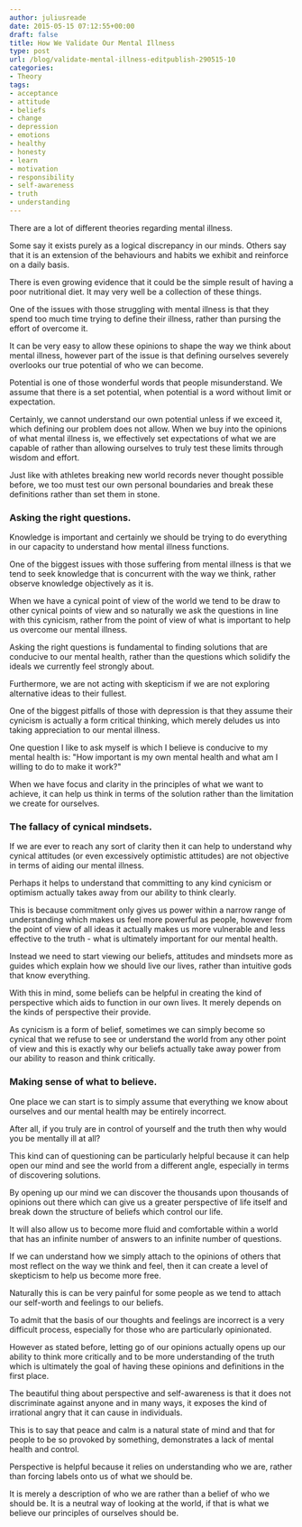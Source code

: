 ```yaml
---
author: juliusreade
date: 2015-05-15 07:12:55+00:00
draft: false
title: How We Validate Our Mental Illness
type: post
url: /blog/validate-mental-illness-editpublish-290515-10
categories:
- Theory
tags:
- acceptance
- attitude
- beliefs
- change
- depression
- emotions
- healthy
- honesty
- learn
- motivation
- responsibility
- self-awareness
- truth
- understanding
---
```


There are a lot of different theories regarding mental illness.

Some say it exists purely as a logical discrepancy in our minds. Others say that it is an extension of the behaviours and habits we exhibit and reinforce on a daily basis.

There is even growing evidence that it could be the simple result of having a poor nutritional diet. It may very well be a collection of these things.

<!-- more -->

One of the issues with those struggling with mental illness is that they spend too much time trying to define their illness, rather than pursing the effort of overcome it.

It can be very easy to allow these opinions to shape the way we think about mental illness, however part of the issue is that defining ourselves severely overlooks our true potential of who we can become.

Potential is one of those wonderful words that people misunderstand. We assume that there is a set potential, when potential is a word without limit or expectation.

Certainly, we cannot understand our own potential unless if we exceed it, which defining our problem does not allow. When we buy into the opinions of what mental illness is, we effectively set expectations of what we are capable of rather than allowing ourselves to truly test these limits through wisdom and effort.

Just like with athletes breaking new world records never thought possible before, we too must test our own personal boundaries and break these definitions rather than set them in stone.


### Asking the right questions.


Knowledge is important and certainly we should be trying to do everything in our capacity to understand how mental illness functions.

One of the biggest issues with those suffering from mental illness is that we tend to seek knowledge that is concurrent with the way we think, rather observe knowledge objectively as it is.

When we have a cynical point of view of the world we tend to be draw to other cynical points of view and so naturally we ask the questions in line with this cynicism, rather from the point of view of what is important to help us overcome our mental illness.

Asking the right questions is fundamental to finding solutions that are conducive to our mental health, rather than the questions which solidify the ideals we currently feel strongly about.

Furthermore, we are not acting with skepticism if we are not exploring alternative ideas to their fullest.

One of the biggest pitfalls of those with depression is that they assume their cynicism is actually a form critical thinking, which merely deludes us into taking appreciation to our mental illness.

One question I like to ask myself is which I believe is conducive to my mental health is: "How important is my own mental health and what am I willing to do to make it work?"

When we have focus and clarity in the principles of what we want to achieve, it can help us think in terms of the solution rather than the limitation we create for ourselves.


### The fallacy of cynical mindsets.


If we are ever to reach any sort of clarity then it can help to understand why cynical attitudes (or even excessively optimistic attitudes) are not objective in terms of aiding our mental illness.

Perhaps it helps to understand that committing to any kind cynicism or optimism actually takes away from our ability to think clearly.

This is because commitment only gives us power within a narrow range of understanding which makes us feel more powerful as people, however from the point of view of all ideas it actually makes us more vulnerable and less effective to the truth - what is ultimately important for our mental health.

Instead we need to start viewing our beliefs, attitudes and mindsets more as guides which explain how we should live our lives, rather than intuitive gods that know everything.

With this in mind, some beliefs can be helpful in creating the kind of perspective which aids to function in our own lives. It merely depends on the kinds of perspective their provide.

As cynicism is a form of belief, sometimes we can simply become so cynical that we refuse to see or understand the world from any other point of view and this is exactly why our beliefs actually take away power from our ability to reason and think critically.


### Making sense of what to believe.


One place we can start is to simply assume that everything we know about ourselves and our mental health may be entirely incorrect.

After all, if you truly are in control of yourself and the truth then why would you be mentally ill at all?

This kind can of questioning can be particularly helpful because it can help open our mind and see the world from a different angle, especially in terms of discovering solutions.

By opening up our mind we can discover the thousands upon thousands of opinions out there which can give us a greater perspective of life itself and break down the structure of beliefs which control our life.

It will also allow us to become more fluid and comfortable within a world that has an infinite number of answers to an infinite number of questions.

If we can understand how we simply attach to the opinions of others that most reflect on the way we think and feel, then it can create a level of skepticism to help us become more free.

Naturally this is can be very painful for some people as we tend to attach our self-worth and feelings to our beliefs.

To admit that the basis of our thoughts and feelings are incorrect is a very difficult process, especially for those who are particularly opinionated.

However as stated before, letting go of our opinions actually opens up our ability to think more critically and to be more understanding of the truth which is ultimately the goal of having these opinions and definitions in the first place.

The beautiful thing about perspective and self-awareness is that it does not discriminate against anyone and in many ways, it exposes the kind of irrational angry that it can cause in individuals.

This is to say that peace and calm is a natural state of mind and that for people to be so provoked by something, demonstrates a lack of mental health and control.

Perspective is helpful because it relies on understanding who we are, rather than forcing labels onto us of what we should be.

It is merely a description of who we are rather than a belief of who we should be. It is a neutral way of looking at the world, if that is what we believe our principles of ourselves should be.
